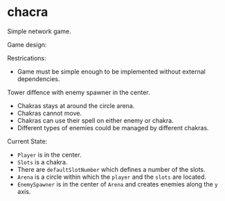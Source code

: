 # chacra

Simple network game.

Game design:

Restrications:
* Game must be simple enough to be implemented without external dependencies.

Tower diffence with enemy spawner in the center.

* Chakras stays at around the circle arena.
* Chakras cannot move.
* Chakras can use their spell on either enemy or chakra.
* Different types of enemies could be managed by different chakras.

Current State:

* `Player` is in the center.
* `Slots` is a chakra.
* There are `defaultSlotNumber` which defines a number of the slots.
* `Arena` is a circle within which the `player` and the `slots` are located.
* `EnemySpawner` is in the center of `Arena` and creates enemies along the `y` axis.
